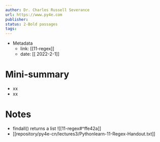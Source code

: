 ```yaml
---
author: Dr. Charles Russell Severance
url: https://www.py4e.com
publisher: 
status: 2-Bold passages
tags: 
---
```

- Metadata
	- link: [[11-regex]]
	- date: [[ 2022-2-1]]
# Mini-summary
- xx
- xx
# Notes
- findall() returns a list
![[11-regex#^ffe42a]]
- [[repository/py4e-cn/lectures3/Pythonlearn-11-Regex-Handout.txt]]
